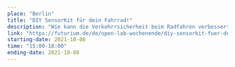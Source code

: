 ```yaml
---
place: "Berlin"
title: "DIY SensorKit für dein Fahrrad!"
description: "Wie kann die Verkehrrsicherheit beim Radfahren verbessert werden? Das soll im Rahmen eines Citizen Science Projektes überprüft werden. In diesem Bürger:innenworkshop im Futurium Berlin lernst du, wie die senseBox:Bike zusammengebaut, montiert und betrieben wird. Anschließend werden mobile Daten "on the road" gemessen, an die [openSenseMap](https://opensensemap.org/) gesendet und visualisiert. 
link: "https://futurium.de/de/open-lab-wochenende/diy-sensorkit-fuer-dein-fahrrad/diy-sensorkit-fuer-dein-fahrrad"
starting-date: 2021-10-08
time: "15:00-18:00"
ending-date: 2021-10-08
---
```

